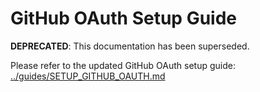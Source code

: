 # GitHub OAuth Setup Guide

**DEPRECATED**: This documentation has been superseded.

Please refer to the updated GitHub OAuth setup guide: [../guides/SETUP_GITHUB_OAUTH.md](../guides/SETUP_GITHUB_OAUTH.md)